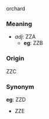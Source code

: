orchard
### Meaning
+ _adj_: ZZA
    + __eg__: ZZB

### Origin

ZZC

### Synonym

__eg__: ZZD

+ ZZE



